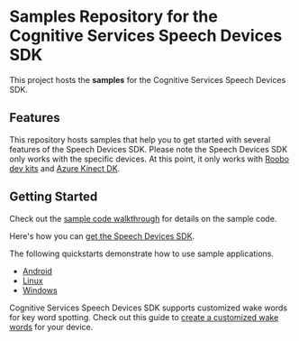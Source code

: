 # Samples Repository for the Cognitive Services Speech Devices SDK

This project hosts the **samples** for the Cognitive Services Speech Devices SDK.

## Features

This repository hosts samples that help you to get started with several features of the Speech Devices SDK. Please note the Speech Devices SDK only works with the specific devices. At this point, it only works with [Roobo dev kits](http://ddk.roobo.com/) and [Azure Kinect DK](https://azure.microsoft.com/en-us/services/kinect-dk/).

## Getting Started

Check out the [sample code walkthrough](https://github.com/Azure-Samples/Cognitive-Services-Speech-Devices-SDK/blob/master/Samples/Android/Speech%20Devices%20SDK%20Starter%20App/Sample_Code_Walkthrough.md) for details on the sample code.

Here's how you can [get the Speech Devices SDK](https://aka.ms/sdsdk-get).

The following quickstarts demonstrate how to use sample applications.

* [Android](https://docs.microsoft.com/en-us/azure/cognitive-services/Speech-Service/speech-devices-sdk-android-quickstart)
* [Linux](https://docs.microsoft.com/en-us/azure/cognitive-services/Speech-Service/speech-devices-sdk-linux-quickstart)
* [Windows](https://docs.microsoft.com/en-us/azure/cognitive-services/Speech-Service/speech-devices-sdk-windows-quickstart)

Cognitive Services Speech Devices SDK supports customized wake words for key word spotting. Check out this guide to [create a customized wake words](https://aka.ms/sdsdk-kws) for your device.
